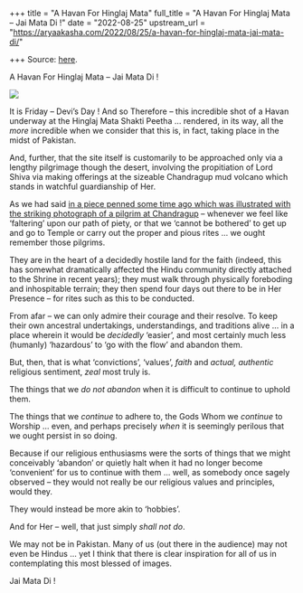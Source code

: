 +++
title = "A Havan For Hinglaj Mata"
full_title = "A Havan For Hinglaj Mata – Jai Mata Di !"
date = "2022-08-25"
upstream_url = "https://aryaakasha.com/2022/08/25/a-havan-for-hinglaj-mata-jai-mata-di/"

+++
Source: [here](https://aryaakasha.com/2022/08/25/a-havan-for-hinglaj-mata-jai-mata-di/).

A Havan For Hinglaj Mata – Jai Mata Di !

![](https://aryaakasha.files.wordpress.com/2022/08/fa5luifacae3lq-.jpg?w=1024)

It is Friday – Devi’s Day ! And so Therefore – this incredible shot of a Havan underway at the Hinglaj Mata Shakti Peetha … rendered, in its way, all the *more* incredible when we consider that this is, in fact, taking place in the midst of Pakistan.

And, further, that the site itself is customarily to be approached only via a lengthy pilgrimage though the desert, involving the propitiation of Lord Shiva via making offerings at the sizeable Chandragup mud volcano which stands in watchful guardianship of Her.

As we had said [in a piece penned some time ago which was illustrated with the striking photograph of a pilgrim at Chandragup](https://aryaakasha.com/2020/11/25/on-the-inspiration-of-the-balochistan-hindus-to-the-modern-indo-european-devotee/) – whenever we feel like ‘faltering’ upon our path of piety, or that we ‘cannot be bothered’ to get up and go to Temple or carry out the proper and pious rites … we ought remember those pilgrims.

They are in the heart of a decidedly hostile land for the faith (indeed, this has somewhat dramatically affected the Hindu community directly attached to the Shrine in recent years); they must walk through physically foreboding and inhospitable terrain; they then spend four days out there to be in Her Presence – for rites such as this to be conducted.

From afar – we can only admire their courage and their resolve. To keep their own ancestral undertakings, understandings, and traditions alive … in a place wherein it would be *decidedly* ‘easier’, and most certainly much less (humanly) ‘hazardous’ to ‘go with the flow’ and abandon them.

But, then, that is what ‘convictions’, ‘values’, *faith* and *actual, authentic* religious sentiment, *zeal* most truly is.

The things that we *do not abandon* when it is difficult to continue to uphold them.

The things that we *continue* to adhere to, the Gods Whom we *continue* to Worship … even, and perhaps precisely *when* it is seemingly perilous that we ought persist in so doing.

Because if our religious enthusiasms were the sorts of things that we might conceivably ‘abandon’ or quietly halt when it had no longer become ‘convenient’ for us to continue with them … well, as somebody once sagely observed – they would not really be our religious values and principles, would they.

They would instead be more akin to ‘hobbies’.

And for Her – well, that just simply *shall not do*.

We may not be in Pakistan. Many of us (out there in the audience) may not even be Hindus … yet I think that there is clear inspiration for all of us in contemplating this most blessed of images.

Jai Mata Di !
